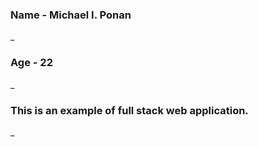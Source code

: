 ### Name - Michael I. Ponan

_

### Age - 22

_

### This is an example of full stack web application.

_